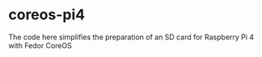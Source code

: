# coreos-pi4
The code here simplifies the preparation of an SD card for Raspberry Pi 4 with Fedor CoreOS
